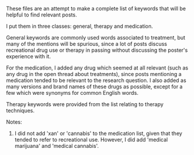 These files are an attempt to make a complete list of keywords that will be helpful to find relevant posts.

I put them in three classes: general, therapy and medication.

General keywords are commonly used words associated to treatment, but many of the mentions will be spurious, since a lot of posts discuss recreational drug use or therapy in passing without discussing the poster's experience with it.

For the medication, I added any drug which seemed at all relevant (such as any drug in the open thread about treatments), since posts mentioning a medication tended to be relevant to the research question. I also added as many versions and brand names of these drugs as possible, except for a few which were synonyms for common English words.

Therapy keywords were provided from the list relating to therapy techniques.


Notes:
1. I did not add 'xan' or 'cannabis' to the medication list, given that they tended to refer to recreational use. However, I did add 'medical marijuana' and 'medical cannabis'.

